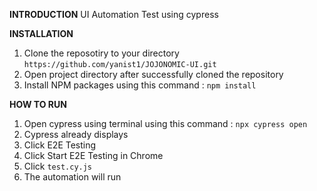 **INTRODUCTION**
UI Automation Test using cypress

**INSTALLATION**
1. Clone the reposotiry to your directory
```https://github.com/yanist1/JOJONOMIC-UI.git```
2. Open project directory after successfully cloned the repository
3. Install NPM packages using this command :
```npm install```

**HOW TO RUN**
1. Open cypress using terminal using this command :
```npx cypress open```
2. Cypress already displays
3. Click E2E Testing
4. Click Start E2E Testing in Chrome
5. Click ```test.cy.js```
6. The automation will run
